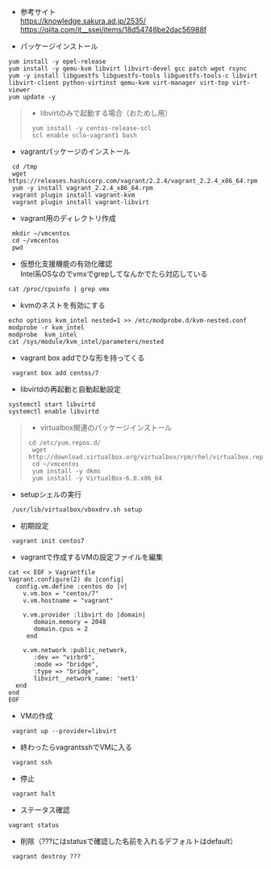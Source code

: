 * 参考サイト  
https://knowledge.sakura.ad.jp/2535/  
https://qiita.com/it__ssei/items/18d54746be2dac56988f  

* パッケージインストール
```
yum install -y epel-release
yum install -y qemu-kvm libvirt libvirt-devel gcc patch wget rsync
yum -y install libguestfs libguestfs-tools libguestfs-tools-c libvirt libvirt-client python-virtinst qemu-kvm virt-manager virt-top virt-viewer
yum update -y

```

> * libvirtのみで起動する場合（おためし用）
> ```
>  yum install -y centos-release-scl
>  scl enable sclo-vagrant1 bash
> 
> ```

* vagrantパッケージのインストール
```
 cd /tmp
 wget https://releases.hashicorp.com/vagrant/2.2.4/vagrant_2.2.4_x86_64.rpm
 yum -y install vagrant_2.2.4_x86_64.rpm
 vagrant plugin install vagrant-kvm
 vagrant plugin install vagrant-libvirt

```


* vagrant用のディレクトリ作成
```
 mkdir ~/vmcentos
 cd ~/vmcentos
 pwd

```



* 仮想化支援機能の有効化確認  
  Intel系OSなのでvmxでgrepしてなんかでたら対応している  
```
cat /proc/cpuinfo | grep vmx

```

* kvmのネストを有効にする
```
echo options kvm_intel nested=1 >> /etc/modprobe.d/kvm-nested.conf
modprobe -r kvm_intel
modprobe  kvm_intel
cat /sys/module/kvm_intel/parameters/nested

```





* vagrant box addでひな形を持ってくる
```
 vagrant box add centos/7

```

* libvirtdの再起動と自動起動設定
```
systemctl start libvirtd
systemctl enable libvirtd
```


> * virtualbox関連のパッケージインストール
> ```
> cd /etc/yum.repos.d/
>  wget http://download.virtualbox.org/virtualbox/rpm/rhel/virtualbox.repo
>  cd ~/vmcentos
>  yum install -y dkms
>  yum install -y VirtualBox-6.0.x86_64
> 
> ```

* setupシェルの実行
```
 /usr/lib/virtualbox/vboxdrv.sh setup

```

* 初期設定
```
 vagrant init centos7

```

* vagrantで作成するVMの設定ファイルを編集
```
cat << EOF > Vagrantfile
Vagrant.configure(2) do |config|
  config.vm.define :centos do |v|
    v.vm.box = "centos/7"
    v.vm.hostname = "vagrant"

    v.vm.provider :libvirt do |domain|
       domain.memory = 2048
       domain.cpus = 2
     end

    v.vm.network :public_network,
       :dev => "virbr0",
       :mode => "bridge",
       :type => "bridge",
       libvirt__network_name: 'net1'
  end
end
EOF

```


* VMの作成
```
 vagrant up --provider=libvirt

```

* 終わったらvagrantsshでVMに入る
```
 vagrant ssh

```

* 停止
```
 vagrant halt

```

* ステータス確認
```
vagrant status

```

* 削除（???にはstatusで確認した名前を入れるデフォルトはdefault）
```
 vagrant destroy ???

```
